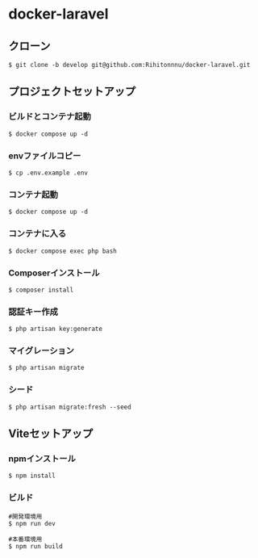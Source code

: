 # docker-laravel

## クローン
```
$ git clone -b develop git@github.com:Rihitonnnu/docker-laravel.git
```

## プロジェクトセットアップ
### ビルドとコンテナ起動
```
$ docker compose up -d
```

### envファイルコピー
```
$ cp .env.example .env
```
### コンテナ起動
```
$ docker compose up -d
```

### コンテナに入る
```
$ docker compose exec php bash
```

### Composerインストール
```
$ composer install
```

### 認証キー作成
```
$ php artisan key:generate
```

### マイグレーション
```
$ php artisan migrate
```

### シード
```
$ php artisan migrate:fresh --seed
```
## Viteセットアップ
### npmインストール
```
$ npm install
```

### ビルド
```
#開発環境用
$ npm run dev

#本番環境用
$ npm run build
```

